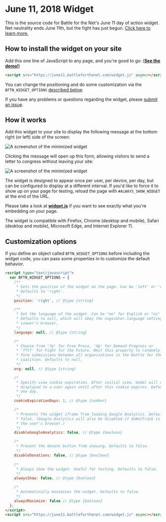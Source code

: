 # June 11, 2018 Widget

This is the source code for Battle for the Net's June 11 day of action widget. Net neutrality ends June 11th, but the fight has just begun. [Click here to learn more.](https://www.battleforthenet.com/)

## How to install the widget on your site

Add this one line of JavaScript to any page, and you're good to go: ([**See the demo!**](https://www.fightforthefuture.org?widget=june11))

```html
<script src="https://june11.battleforthenet.com/widget.js" async></script>
```

You can change the positioning and do some customization via the `BFTN_WIDGET_OPTIONS` [described below](#customization-options).

If you have any problems or questions regarding the widget, please [submit an issue](https://github.com/fightforthefuture/june11-widget/issues).


## How it works

Add this widget to your site to display the following message at the bottom right (or left) side of the screen:

![A screenshot of the minimized widget](https://www.battleforthenet.com/images/june11-widget-screenshot.jpg)

Clicking the message will open up this form, allowing visitors to send a letter to congress without leaving your site:

![A screenshot of the minimized widget](https://www.battleforthenet.com/images/june11-widget-maximized.jpg?v=2)

The widget is designed to appear once per user, per device, per day, but can be configured to display at a different interval. If you'd like to force it to show up on your page for testing, reload the page with `#ALWAYS_SHOW_WIDGET` at the end of the URL.

Please take a look at [**widget.js**](https://github.com/fightforthefuture/june11-widget/blob/master/static/widget.js) if you want to see exactly what you're embedding on your page.

The widget is compatible with Firefox, Chrome (desktop and mobile), Safari (desktop and mobile), Microsoft Edge, and Internet Explorer 11.

## Customization options

If you define an object called `BFTN_WIDGET_OPTIONS` before including the widget code, you can pass some properties in to customize the default behavior.

```html
<script type="text/javascript">
  var BFTN_WIDGET_OPTIONS = {
    /**
     * Sets the position of the widget on the page. Can be 'left' or 'right'.
     * Defaults to 'right'.
     */
    position: 'right', // @type {string}

    /**
     * Set the language of the widget. Can be "en" for English or "es" for Spanish.
     * Defaults to null, which will obey the nagivator.language setting of the 
     * viewer's browser.
     */
    language: null, // @type {string}

    /*
     * Choose from 'fp' for Free Press, 'dp' for Demand Progress or
     * 'fftf' for Fight for the Future. Omit this property to randomly split
     * form submissions between all organizations in the Battle for the Net 
     * coalition. Defaults to null.
     */
    org: null, // @type {string}

    /*
     * Specify view cookie expiration. After initial view, modal will not be
     * displayed to a user again until after this cookie expires. Defaults to 
     * one day.
     */
    cookieExpirationDays: 1, // @type {number}

    /*
     * Prevents the widget iframe from loading Google Analytics. Defaults to 
     * false. (Google Analytics will also be disabled if doNotTrack is set on
     * the user's browser.)
     */
    disableGoogleAnalytics: false, // @type {boolean}

    /*
     * Prevent the donate button from showing. Defaults to false.
     */
    disableDonations: false, // @type {boolean}
    
    /*
     * Always show the widget. Useful for testing. Defaults to false.
     */
    alwaysShow: false, // @type {boolean}

    /*
     * Automatically maximizes the widget. Defaults to false.
     */
    alwaysMaximize: false // @type {boolean}
  };
</script>
<script src="https://june11.battleforthenet.com/widget.js" async></script>
```
